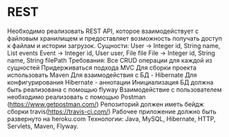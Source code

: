 # REST
Необходимо реализовать REST API, которое взаимодействует с файловым хранилищем и предоставляет возможность получать доступ к файлам и истории загрузок.
Сущности:
User -> Integer id, String name, List<Event> events
Event -> Integer id, User user, File file
File -> Integer id, String name, String filePath
Требования:
Все CRUD операции для каждой из сущностей
Придерживаться подхода MVC
Для сборки проекта использовать Maven
Для взаимодействия с БД - Hibernate
Для конфигурирования Hibernate - аннотации
Инициализация БД должна быть реализована с помощью flyway
Взаимодействие с пользователем необходимо реализовать с помощью Postman (https://www.getpostman.com/)
Репозиторий должен иметь бейдж сборки travis(https://travis-ci.com/)
Рабочее приложение должно быть развернуто на heroku.com
Технологии: Java, MySQL, Hibernate, HTTP, Servlets, Maven, Flyway.

